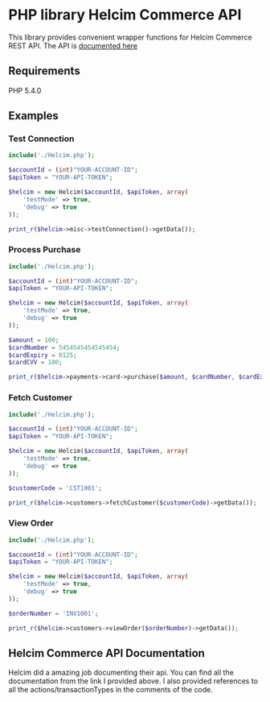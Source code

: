 PHP library Helcim Commerce API
=============
This library provides convenient wrapper functions for Helcim Commerce REST API. The API is [documented here](https://www.helcim.com/support/article/625-helcim-commerce-api-api-overview/)

Requirements
--------
PHP 5.4.0

Examples
--------

### Test Connection
```php
include('./Helcim.php');

$accountId = (int)"YOUR-ACCOUNT-ID";
$apiToken = "YOUR-API-TOKEN";

$helcim = new Helcim($accountId, $apiToken, array(
    'testMode' => true,
    'debug' => true
));

print_r($helcim->misc->testConnection()->getData());
```

### Process Purchase
```php
include('./Helcim.php');

$accountId = (int)"YOUR-ACCOUNT-ID";
$apiToken = "YOUR-API-TOKEN";

$helcim = new Helcim($accountId, $apiToken, array(
    'testMode' => true,
    'debug' => true
));

$amount = 100;
$cardNumber = 5454545454545454;
$cardExpiry = 0125;
$cardCVV = 100;

print_r($helcim->payments->card->purchase($amount, $cardNumber, $cardExpiry, $cardCVV)->getData());
```

### Fetch Customer
```php
include('./Helcim.php');

$accountId = (int)"YOUR-ACCOUNT-ID";
$apiToken = "YOUR-API-TOKEN";

$helcim = new Helcim($accountId, $apiToken, array(
    'testMode' => true,
    'debug' => true
));

$customerCode = 'CST1001';

print_r($helcim->customers->fetchCustomer($customerCode)->getData());
```

### View Order
```php
include('./Helcim.php');

$accountId = (int)"YOUR-ACCOUNT-ID";
$apiToken = "YOUR-API-TOKEN";

$helcim = new Helcim($accountId, $apiToken, array(
    'testMode' => true,
    'debug' => true
));

$orderNumber = 'INV1001';

print_r($helcim->customers->viewOrder($orderNumber)->getData());
```

## Helcim Commerce API Documentation
Helcim did a amazing job documenting their api. You can find all the documentation from the link I provided above. I also provided references to all the actions/transactionTypes in the comments of the code.

